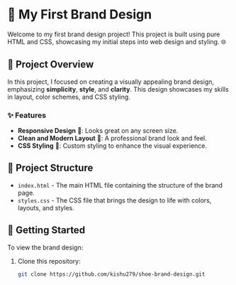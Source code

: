 # 🎨 My First Brand Design

Welcome to my first brand design project! This project is built using pure HTML and CSS, showcasing my initial steps into web design and styling. 🌐

## 🌈 Project Overview

In this project, I focused on creating a visually appealing brand design, emphasizing **simplicity**, **style**, and **clarity**. This design showcases my skills in layout, color schemes, and CSS styling.

### ✨ Features

- **Responsive Design** 📱: Looks great on any screen size.
- **Clean and Modern Layout** 🌟: A professional brand look and feel.
- **CSS Styling** 🎨: Custom styling to enhance the visual experience.

## 📂 Project Structure

- `index.html` - The main HTML file containing the structure of the brand page.
- `styles.css` - The CSS file that brings the design to life with colors, layouts, and styles.

## 🚀 Getting Started

To view the brand design:

1. Clone this repository: 

   ```bash
   git clone https://github.com/kishu279/shoe-brand-design.git
